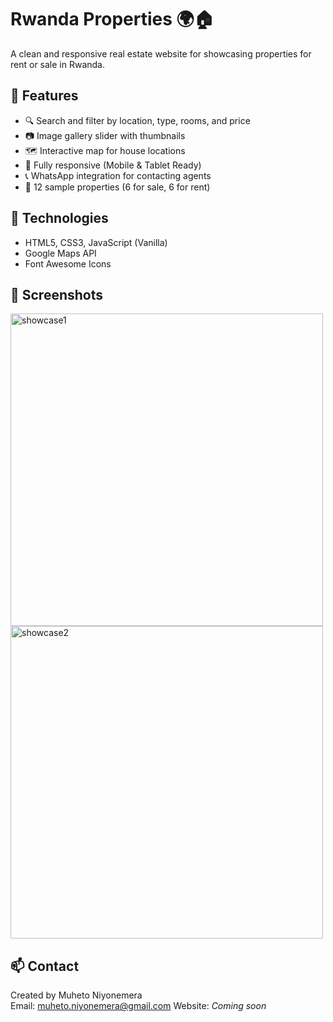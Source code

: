 # Rwanda Properties 🌍🏠

A clean and responsive real estate website for showcasing properties for rent or sale in Rwanda.

## 🌟 Features
- 🔍 Search and filter by location, type, rooms, and price
- 📷 Image gallery slider with thumbnails
- 🗺️ Interactive map for house locations
- 📱 Fully responsive (Mobile & Tablet Ready)
- 📞 WhatsApp integration for contacting agents
- 📂 12 sample properties (6 for sale, 6 for rent)

## 🚀 Technologies
- HTML5, CSS3, JavaScript (Vanilla)
- Google Maps API
- Font Awesome Icons

## 📸 Screenshots

<img src="https://github.com/user-attachments/assets/fad3bb43-c311-444d-9ba4-e17cff9beb4b" alt="showcase1" width="500">
<img src="https://github.com/user-attachments/assets/b5b571f8-9e2c-4a58-bc61-5249cba3a245" alt="showcase2" width="500">


## 📫 Contact
Created by Muheto Niyonemera  
Email: muheto.niyonemera@gmail.com 
Website: *Coming soon*
